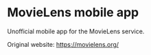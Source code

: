 # MovieLens mobile app


Unofficial mobile app for the MovieLens service. 

Original website: https://movielens.org/
